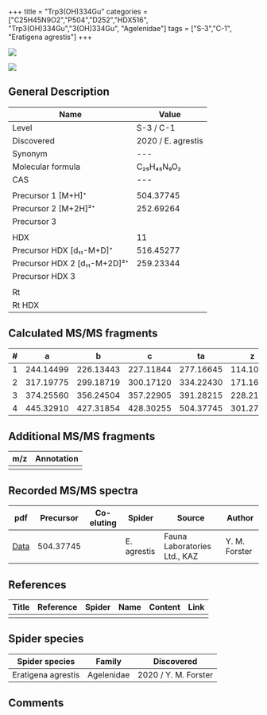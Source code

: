 +++
title = "Trp3(OH)334Gu"
categories = ["C25H45N9O2","P504","D252","HDX516",
"Trp3(OH)334Gu","3(OH)334Gu",
"Agelenidae"]
tags = ["S-3","C-1",
"Eratigena agrestis"]
+++

![](/img/Trp3(OH)334Gu.png)

![](/img_MSMS/504_Trp3(OH)334Gu_Ea.png?classes=border)

## General Description

| Name                       | Value              |
|----------------------------|--------------------|
| Level                      | S-3 / C-1          |
| Discovered                 | 2020 / E. agrestis |
| Synonym                    | ---                |
| Molecular formula          | C₂₅H₄₅N₉O₂                   |
| CAS                        | ---                |
|                            |                    |
| Precursor 1 [M+H]⁺         | 504.37745                   |
| Precursor 2 [M+2H]²⁺       | 252.69264                   |
| Precursor 3                |                    |
|                            |                    |
| HDX                        | 11                   |
| Precursor HDX   [d₁₁-M+D]⁺   | 516.45277                   |
| Precursor HDX 2 [d₁₁-M+2D]²⁺ | 259.23344                   |
| Precursor HDX 3            |                    |
|                            |                    |
| Rt                         |                    |
| Rt HDX                     |                    |

## Calculated MS/MS fragments

| # | a         | b         | c         | ta        | z         | y         | tz        |
|---|-----------|-----------|-----------|-----------|-----------|-----------|-----------|
| 1 | 244.14499 | 226.13443 | 227.11844 | 277.16645 | 114.10312 | 97.07657 | 131.12967 |
| 2 | 317.19775 | 299.18719 | 300.17120 | 334.22430 | 171.16097 | 154.13442 | 188.18752 |
| 3 | 374.25560 | 356.24504 | 357.22905 | 391.28215 | 228.21882 | 211.19227 | 261.24028 |
| 4 | 445.32910 | 427.31854 | 428.30255 | 504.37745 | 301.27158 | 284.24503 | 318.29813 |

## Additional MS/MS fragments

| m/z | Annotation |
|-----|------------|
|     |            |

## Recorded MS/MS spectra

| pdf                                             | Precursor | Co-eluting | Spider      | Source                       | Author        |
|-------------------------------------------------|-----------|------------|-------------|------------------------------|---------------|
| [Data](/pdf/E-agrestis/504_Trp3(OH)334Gu_Ea.pdf)   | 504.37745 |            | E. agrestis | Fauna Laboratories Ltd., KAZ | Y. M. Forster |


## References

| Title | Reference | Spider | Name | Content | Link |
|-------|-----------|--------|------|---------|------|
|       |           |        |      |         |      |

## Spider species

| Spider species     | Family     | Discovered           |
|--------------------|------------|----------------------|
| Eratigena agrestis | Agelenidae | 2020 / Y. M. Forster |

## Comments